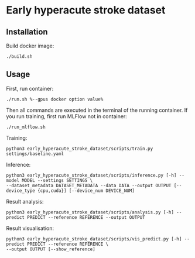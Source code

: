 # Early hyperacute stroke dataset

## Installation

Build docker image:
```commandline
./build.sh
```

## Usage

First, run container:

```commandline
./run.sh %--gpus docker option value%
```

Then all commands are executed in the terminal of the running container. If you run training, first run MLFlow not in 
container:

```commandline
./run_mlflow.sh
```

Training:

```commandline
python3 early_hyperacute_stroke_dataset/scripts/train.py settings/baseline.yaml
```

Inference:

```commandline
python3 early_hyperacute_stroke_dataset/scripts/inference.py [-h] --model MODEL --settings SETTINGS \
--dataset_metadata DATASET_METADATA --data DATA --output OUTPUT [--device_type {cpu,cuda}] [--device_num DEVICE_NUM]
```

Result analysis:

```commandline
python3 early_hyperacute_stroke_dataset/scripts/analysis.py [-h] --predict PREDICT --reference REFERENCE --output OUTPUT
```

Result visualisation:

```commandline
python3 early_hyperacute_stroke_dataset/scripts/vis_predict.py [-h] --predict PREDICT --reference REFERENCE \
--output OUTPUT [--show_reference]
```
